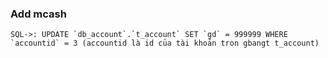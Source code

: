 <h3>Add mcash</h3>

```
SQL->: UPDATE `db_account`.`t_account` SET `gd` = 999999 WHERE `accountid` = 3 (accountid là id của tài khoản tron gbangt t_account)
```

